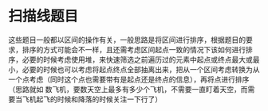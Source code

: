 #           						扫描线题目
​	这些题目一般都以区间的操作有关，一般思路是将区间进行排序，根据题目的要求，排序的方式可能会不一样，且还需考虑区间起点一致的情况下该如何进行排序，必要的时候考虑使用堆，来快速筛选之前遍历过的元素中起点或终点最大或最小，必要的时候也可以考虑将起点终点全部抽离出来，把从一个区间考虑转换为从一个点考虑（同时这个点也需要带有是起点还是终点的信息），再将点进行排序（思路就如 数飞机，要数天空上最多有多少个飞机，不需要一直盯着天空，而需要当飞机起飞的时候和降落的时候关注一下行了）